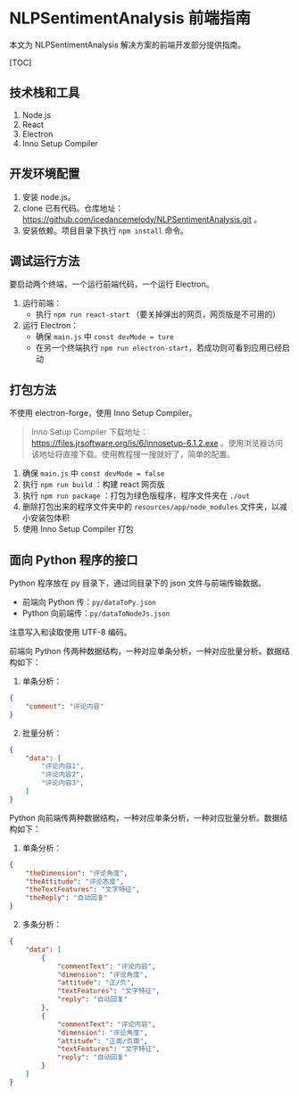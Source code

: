 # NLPSentimentAnalysis 前端指南

本文为 NLPSentimentAnalysis 解决方案的前端开发部分提供指南。

[TOC]

## 技术栈和工具

1. Node.js
2. React
3. Electron
4. Inno Setup Compiler

## 开发环境配置

1. 安装 node.js。
2. clone 已有代码。仓库地址： https://github.com/icedancemelody/NLPSentimentAnalysis.git 。
3. 安装依赖。项目目录下执行 `npm install` 命令。

## 调试运行方法

要启动两个终端，一个运行前端代码，一个运行 Electron。

1. 运行前端：
   - 执行 `npm run react-start` （要关掉弹出的网页，网页版是不可用的）
2. 运行 Electron：
   - 确保 `main.js` 中 `const devMode = ture`
   - 在另一个终端执行 `npm run electron-start`，若成功则可看到应用已经启动

## 打包方法

不使用 electron-forge，使用 Inno Setup Compiler。

> Inno Setup Compiler 下载地址：https://files.jrsoftware.org/is/6/innosetup-6.1.2.exe 。使用浏览器访问该地址将直接下载。使用教程搜一搜就好了，简单的配置。

1. 确保 `main.js` 中 `const devMode = false`
2. 执行 `npm run build` ：构建 react 网页版
3. 执行 `npm run package` ：打包为绿色版程序，程序文件夹在 `./out`
4. 删除打包出来的程序文件夹中的 `resources/app/node_modules` 文件夹，以减小安装包体积
5. 使用 Inno Setup Compiler 打包

## 面向 Python 程序的接口

Python 程序放在 py 目录下，通过同目录下的 json 文件与前端传输数据。

- 前端向 Python 传：`py/dataToPy.json`
- Python 向前端传：`py/dataToNodeJs.json`

注意写入和读取使用 UTF-8 编码。

前端向 Python 传两种数据结构，一种对应单条分析，一种对应批量分析。数据结构如下：

1. 单条分析：

```json
{
    "comment": "评论内容"
}
```

2. 批量分析：

```json
{
    "data": [
        "评论内容1",
        "评论内容2",
        "评论内容3",
    ]
}
```

Python 向前端传两种数据结构，一种对应单条分析，一种对应批量分析。数据结构如下：

1. 单条分析：

```json
{
    "theDimension": "评论角度",
    "theAttitude": "评论态度",
    "theTextFeatures": "文字特征",
    "theReply": "自动回复"
}
```

2. 多条分析：

```json
{
    "data": [
        {
            "commentText": "评论内容",
            "dimension": "评论角度",
            "attitude": "正/负",
            "textFeatures": "文字特征",
            "reply": "自动回复"
        },
        {
            "commentText": "评论内容",
            "dimension": "评论角度",
            "attitude": "正面/负面",
            "textFeatures": "文字特征",
            "reply": "自动回复"
        }
    ]
}
```

